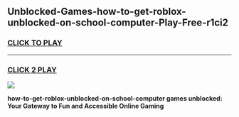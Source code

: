 
## Unblocked-Games-how-to-get-roblox-unblocked-on-school-computer-Play-Free-r1ci2
<h3>
<a href="https://premium76.site?title=how-to-get-roblox-unblocked-on-school-computer&ref=21A">CLICK TO PLAY</a></h3>
<hr>

<h3>
<a href="https://premium76.site?title=how-to-get-roblox-unblocked-on-school-computer&ref=21A">CLICK 2 PLAY</a>
  
</h3>

<a href="https://premium76.site?title=how-to-get-roblox-unblocked-on-school-computer&ref=21A"><img src="https://clearcache.store/games.png"></a>


**how-to-get-roblox-unblocked-on-school-computer games unblocked: Your Gateway to Fun and Accessible Online Gaming**

